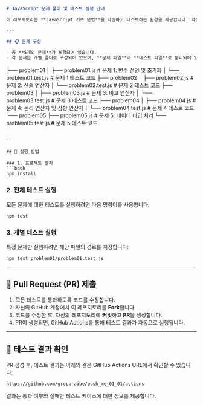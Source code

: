 ```markdown
# JavaScript 문제 풀이 및 테스트 실행 안내

이 레포지토리는 **JavaScript 기초 문법**을 학습하고 테스트하는 환경을 제공합니다. 학생들은 `npm test`를 통해 테스트를 실행하고, 올바른 코드를 작성하여 **Pull Request (PR)**를 제출함으로써 평가를 받게 됩니다.

---

## 📋 문제 구성

- 총 **5개의 문제**가 포함되어 있습니다.
- 각 문제는 개별 폴더로 구성되어 있으며, **문제 파일**과 **테스트 파일**로 분리되어 있습니다:
```

├── problem01
│ ├── problem01.js # 문제 1: 변수 선언 및 초기화
│ └── problem01.test.js # 문제 1 테스트 코드
├── problem02
│ ├── problem02.js # 문제 2: 산술 연산자
│ └── problem02.test.js # 문제 2 테스트 코드
├── problem03
│ ├── problem03.js # 문제 3: 비교 연산자
│ └── problem03.test.js # 문제 3 테스트 코드
├── problem04
│ ├── problem04.js # 문제 4: 논리 연산자 및 삼항 연산자
│ └── problem04.test.js # 문제 4 테스트 코드
└── problem05
├── problem05.js # 문제 5: 데이터 타입 처리
└── problem05.test.js # 문제 5 테스트 코드

````

---

## 🚀 실행 방법

### 1. 프로젝트 설치
```bash
npm install
````

### 2. 전체 테스트 실행

모든 문제에 대한 테스트를 실행하려면 다음 명령어를 사용합니다:

```bash
npm test
```

### 3. 개별 테스트 실행

특정 문제만 실행하려면 해당 파일의 경로를 지정합니다:

```bash
npm test problem01/problem01.test.js
```

---

## 📝 Pull Request (PR) 제출

1. 모든 테스트를 통과하도록 코드를 수정합니다.
2. 자신의 GitHub 계정에서 이 레포지토리를 **Fork**합니다.
3. 코드를 수정한 후, 자신의 레포지토리에 **커밋**하고 **PR**을 생성합니다.
4. PR이 생성되면, GitHub Actions를 통해 테스트 결과가 자동으로 실행됩니다.

---

## 🔗 테스트 결과 확인

PR 생성 후, 테스트 결과는 아래와 같은 GitHub Actions URL에서 확인할 수 있습니다:

```
https://github.com/grepp-aibe/push_me_01_01/actions
```

결과는 통과 여부와 실패한 테스트 케이스에 대한 정보를 제공합니다.
